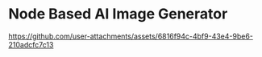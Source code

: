 # Node Based AI Image Generator


https://github.com/user-attachments/assets/6816f94c-4bf9-43e4-9be6-210adcfc7c13

